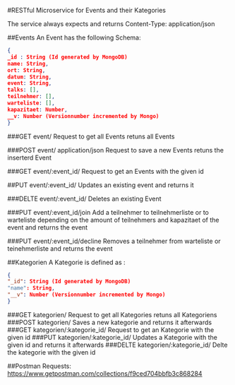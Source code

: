 #RESTful Microservice for Events and their Kategories

The service always expects and returns Content-Type: application/json

##Events
An Event has the following Schema:
```json
{
_id : String (Id generated by MongoDB)
name: String,
ort: String,
datum: String,
event: String,
talks: [],
teilnehmer: [],
warteliste: [],
kapazitaet: Number,
__v: Number (Versionnumber incremented by Mongo)
}
```

###GET event/
Request to get all Events retuns all Events

###POST event/ application/json
Request to save a new Events retuns the inserterd Event 

###GET event/:event_id/
Request to get an Events with the given id

##PUT event/:event_id/
Updates an existing event and returns it

###DELTE event/:event_id/
Deletes an existing Event

###PUT event/:event_id/join
Add a teilnehmer to teilnehmerliste or to warteliste depending on the amount of teilnehmers and kapazitaet of the event and returns the event


###PUT event/:event_id/decline
Removes a teilnehmer from warteliste or teinehmerliste and returns the event

##Kategorien
A Kategorie is defined as :
```json
{
"_id": String (Id generated by MongoDB)
"name": String,
"__v": Number (Versionnumber incremented by Mongo)
}
```
 
###GET kategorien/
Request to get all Kategories retuns all Kategoriens
###POST kategorien/ 
Saves a new kategorie and returns it afterwards
###GET kategorien/:kategorie_id/
Request to get an Kategorie with the given id
###PUT kategorien/:kategorie_id/ 
Updates a Kategorie with the given id and returns it afterwards
###DELTE kategorien/:kategorie_id/
Delte the kategorie with the given id


##Postman Requests:
https://www.getpostman.com/collections/f9ced704bbfb3c868284

